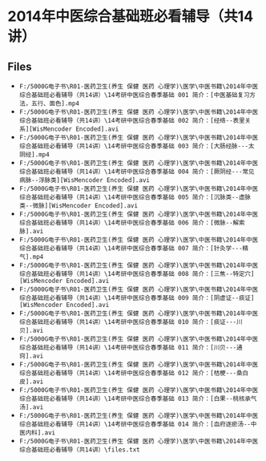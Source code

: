 # 2014年中医综合基础班必看辅导（共14讲）

## Files

- `F:/5000G电子书\R01-医药卫生(养生 保健 医药 心理学)\医学\中医书籍\2014年中医综合基础班必看辅导（共14讲）\14考研中医综合春季基础 001 简介：[中医基础复习方法，五行、面色].mp4`
- `F:/5000G电子书\R01-医药卫生(养生 保健 医药 心理学)\医学\中医书籍\2014年中医综合基础班必看辅导（共14讲）\14考研中医综合春季基础 002 简介：[经络--表里关系][WisMencoder Encoded].avi`
- `F:/5000G电子书\R01-医药卫生(养生 保健 医药 心理学)\医学\中医书籍\2014年中医综合基础班必看辅导（共14讲）\14考研中医综合春季基础 003 简介：[大肠经脉---太阴经].mp4`
- `F:/5000G电子书\R01-医药卫生(养生 保健 医药 心理学)\医学\中医书籍\2014年中医综合基础班必看辅导（共14讲）\14考研中医综合春季基础 004 简介：[厥阴经---常见病脉--浮脉类][WisMencoder Encoded].avi`
- `F:/5000G电子书\R01-医药卫生(养生 保健 医药 心理学)\医学\中医书籍\2014年中医综合基础班必看辅导（共14讲）\14考研中医综合春季基础 005 简介：[沉脉类--虚脉类--微脉][WisMencoder Encoded].avi`
- `F:/5000G电子书\R01-医药卫生(养生 保健 医药 心理学)\医学\中医书籍\2014年中医综合基础班必看辅导（共14讲）\14考研中医综合春季基础 006 简介：[微脉--解索脉].avi`
- `F:/5000G电子书\R01-医药卫生(养生 保健 医药 心理学)\医学\中医书籍\2014年中医综合基础班必看辅导（共14讲）\14考研中医综合春季基础 007 简介：[针灸学---精气].mp4`
- `F:/5000G电子书\R01-医药卫生(养生 保健 医药 心理学)\医学\中医书籍\2014年中医综合基础班必看辅导（共14讲）\14考研中医综合春季基础 008 简介：[三焦--特定穴][WisMencoder Encoded].avi`
- `F:/5000G电子书\R01-医药卫生(养生 保健 医药 心理学)\医学\中医书籍\2014年中医综合基础班必看辅导（共14讲）\14考研中医综合春季基础 009 简介：[阴虚证--痰证][WisMencoder Encoded].avi`
- `F:/5000G电子书\R01-医药卫生(养生 保健 医药 心理学)\医学\中医书籍\2014年中医综合基础班必看辅导（共14讲）\14考研中医综合春季基础 010 简介：[痰证---川贝].avi`
- `F:/5000G电子书\R01-医药卫生(养生 保健 医药 心理学)\医学\中医书籍\2014年中医综合基础班必看辅导（共14讲）\14考研中医综合春季基础 011 简介：[川贝---通窍].avi`
- `F:/5000G电子书\R01-医药卫生(养生 保健 医药 心理学)\医学\中医书籍\2014年中医综合基础班必看辅导（共14讲）\14考研中医综合春季基础 012 简介：[桔梗---桑白皮].avi`
- `F:/5000G电子书\R01-医药卫生(养生 保健 医药 心理学)\医学\中医书籍\2014年中医综合基础班必看辅导（共14讲）\14考研中医综合春季基础 013 简介：[白果--桃核承气汤].avi`
- `F:/5000G电子书\R01-医药卫生(养生 保健 医药 心理学)\医学\中医书籍\2014年中医综合基础班必看辅导（共14讲）\14考研中医综合春季基础 014 简介：[血府逐瘀汤--中医内科].avi`
- `F:/5000G电子书\R01-医药卫生(养生 保健 医药 心理学)\医学\中医书籍\2014年中医综合基础班必看辅导（共14讲）\files.txt`
